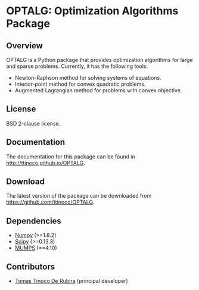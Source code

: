 # OPTALG: Optimization Algorithms Package #

## Overview ##

OPTALG is a Python package that provides optimization algorithms for large and sparse problems. Currently, it has the following tools:

* Newton-Raphson method for solving systems of equations.
* Interior-point method for convex quadratic problems.
* Augmented Lagrangian method for problems with convex objective.

## License ##

BSD 2-clause license.

## Documentation ##

The documentation for this package can be found in http://ttinoco.github.io/OPTALG.

## Download ##

The latest version of the package can be downloaded from https://github.com/ttinoco/OPTALG.

## Dependencies ##

* [Numpy](http://www.numpy.org) (>=1.8.2)
* [Scipy](http://www.scipy.org) (>=0.13.3)
* [MUMPS](http://mumps-solver.org) (==4.10)
 
## Contributors ##

* [Tomas Tinoco De Rubira](http://n.ethz.ch/~tomast/) (principal developer)